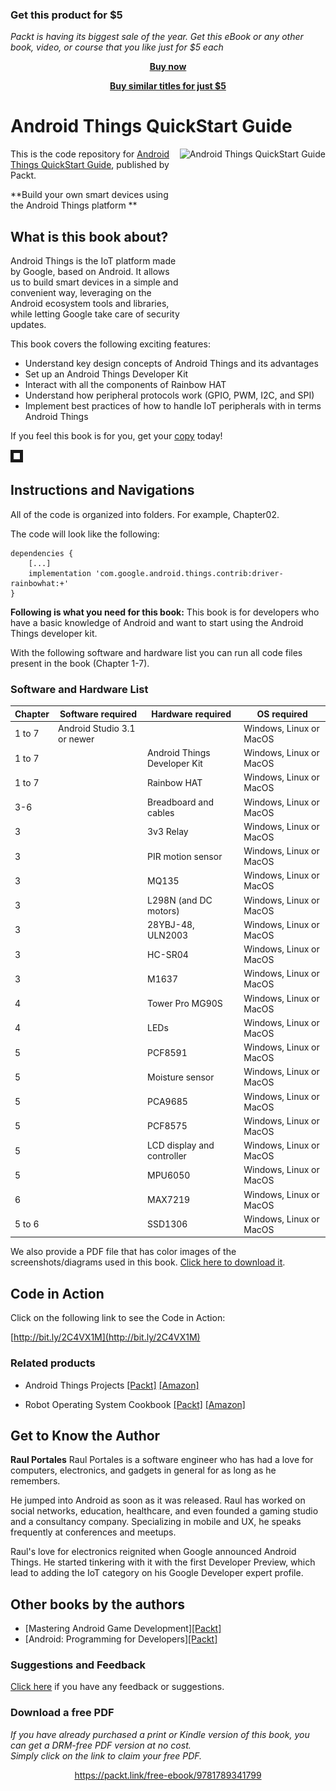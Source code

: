 
### Get this product for $5

<i>Packt is having its biggest sale of the year. Get this eBook or any other book, video, or course that you like just for $5 each</i>


<b><p align='center'>[Buy now](https://packt.link/9781789341799)</p></b>


<b><p align='center'>[Buy similar titles for just $5](https://subscription.packtpub.com/search)</p></b>


# Android Things QuickStart Guide

<a href="https://www.packtpub.com/hardware-and-creative/android-things-quick-start-guide?utm_source=github&utm_medium=repository&utm_campaign=9781789341799"><img src="https://dz13w8afd47il.cloudfront.net/sites/default/files/imagecache/ppv4_main_book_cover/B11219_cover_0.png" alt="Android Things QuickStart Guide" height="256px" align="right"></a>

This is the code repository for [Android Things QuickStart Guide](https://www.packtpub.com/hardware-and-creative/android-things-quick-start-guide?utm_source=github&utm_medium=repository&utm_campaign=9781789341799), published by Packt.

**Build your own smart devices using the Android Things platform	**

## What is this book about?
Android Things is the IoT platform made by Google, based on Android. It allows us to build smart devices in a simple and convenient way, leveraging on the Android ecosystem tools and libraries, while letting Google take care of security updates.


This book covers the following exciting features: 
* Understand key design concepts of Android Things and its advantages
* Set up an Android Things Developer Kit
* Interact with all the components of Rainbow HAT
* Understand how peripheral protocols work (GPIO, PWM, I2C, and SPI)
* Implement best practices of how to handle IoT peripherals with in terms Android Things

If you feel this book is for you, get your [copy](https://www.amazon.com/dp/1789341795) today!

<a href="https://www.packtpub.com/?utm_source=github&utm_medium=banner&utm_campaign=GitHubBanner"><img src="https://raw.githubusercontent.com/PacktPublishing/GitHub/master/GitHub.png" 
alt="https://www.packtpub.com/" border="5" /></a>


## Instructions and Navigations
All of the code is organized into folders. For example, Chapter02.

The code will look like the following:
```
dependencies {
    [...]
    implementation 'com.google.android.things.contrib:driver-rainbowhat:+'
}
```

**Following is what you need for this book:**
This book is for developers who have a basic knowledge of Android and want to start using the Android Things developer kit.	

With the following software and hardware list you can run all code files present in the book (Chapter 1-7).

### Software and Hardware List

| Chapter  | Software required            | Hardware required             | OS required             | 
| -------- | -----------------------------| ------------------------------|-------------------------|
| 1 to 7   | Android Studio 3.1 or newer  |                               | Windows, Linux or MacOS |
| 1 to 7   |                              | Android Things Developer Kit  | Windows, Linux or MacOS |
| 1 to 7   |                              | Rainbow HAT                   | Windows, Linux or MacOS |
| 3-6      |                              | Breadboard and cables         | Windows, Linux or MacOS |
| 3        |                              | 3v3 Relay                     | Windows, Linux or MacOS |
| 3        |                              | PIR motion sensor             | Windows, Linux or MacOS |
| 3        |                              | MQ135                         | Windows, Linux or MacOS |
| 3        |                              | L298N (and DC motors)         | Windows, Linux or MacOS |
| 3        |                              | 28YBJ-48, ULN2003             | Windows, Linux or MacOS |
| 3        |                              | HC-SR04                       | Windows, Linux or MacOS |
| 3        |                              | M1637                         | Windows, Linux or MacOS |
| 4        |                              | Tower Pro MG90S               | Windows, Linux or MacOS |
| 4        |                              | LEDs                          | Windows, Linux or MacOS |
| 5        |                              | PCF8591                       | Windows, Linux or MacOS |
| 5        |                              | Moisture sensor               | Windows, Linux or MacOS |
| 5        |                              | PCA9685                       | Windows, Linux or MacOS |
| 5        |                              | PCF8575                       | Windows, Linux or MacOS |
| 5        |                              | LCD display and controller    | Windows, Linux or MacOS |
| 5        |                              | MPU6050                       | Windows, Linux or MacOS |
| 6        |                              | MAX7219                       | Windows, Linux or MacOS |
| 5 to 6   |                              | SSD1306                       | Windows, Linux or MacOS |


We also provide a PDF file that has color images of the screenshots/diagrams used in this book. [Click here to download it](https://www.packtpub.com/sites/default/files/downloads/AndroidThingsQuickStartGuide_ColorImages.pdf).

## Code in Action

Click on the following link to see the Code in Action:

[http://bit.ly/2C4VX1M](http://bit.ly/2C4VX1M)

### Related products
* Android Things Projects [[Packt]](https://www.packtpub.com/hardware-and-creative/android-things-projects?utm_source=github&utm_medium=repository&utm_campaign=9781787289246) [[Amazon]](https://www.amazon.com/dp/1787289249)

* Robot Operating System Cookbook [[Packt]](https://www.packtpub.com/hardware-and-creative/robot-operating-system-cookbook?utm_source=github&utm_medium=repository&utm_campaign=9781783987443) [[Amazon]](https://www.amazon.com/dp/1783987448)

## Get to Know the Author
**Raul Portales**
Raul Portales is a software engineer who has had a love for computers, electronics, and gadgets in general for as long as he remembers. 

He jumped into Android as soon as it was released. Raul has worked on social networks, education, healthcare, and even founded a gaming studio and a consultancy company. Specializing in mobile and UX, he speaks frequently at conferences and meetups.

Raul's love for electronics reignited when Google announced Android Things. He started tinkering with it with the first Developer Preview, which lead to adding the IoT category on his Google Developer expert profile.


## Other books by the authors
* [Mastering Android Game Development][[Packt]](https://www.packtpub.com/game-development/mastering-android-game-development?utm_source=github&utm_medium=repository&utm_campaign=9781783551774)
* [Android: Programming for Developers][[Packt]](https://www.packtpub.com/game-development/android-game-programming?utm_source=github&utm_medium=repository&utm_campaign=9781787128583)

### Suggestions and Feedback
[Click here](https://docs.google.com/forms/d/e/1FAIpQLSdy7dATC6QmEL81FIUuymZ0Wy9vH1jHkvpY57OiMeKGqib_Ow/viewform) if you have any feedback or suggestions.
### Download a free PDF

 <i>If you have already purchased a print or Kindle version of this book, you can get a DRM-free PDF version at no cost.<br>Simply click on the link to claim your free PDF.</i>
<p align="center"> <a href="https://packt.link/free-ebook/9781789341799">https://packt.link/free-ebook/9781789341799 </a> </p>